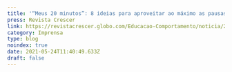 ```yaml
---
title: '“Meus 20 minutos”: 8 ideias para aproveitar ao máximo as pausas na rotina'
press: Revista Crescer
link: https://revistacrescer.globo.com/Educacao-Comportamento/noticia/2021/05/especial-mes-das-maes-meus-20-minutos-8-ideias-para-aproveitar-ao-maximo-pausas-na-rotina.html
category: Imprensa
type: blog
noindex: true
date: 2021-05-24T11:40:49.633Z
draft: false
---
```

